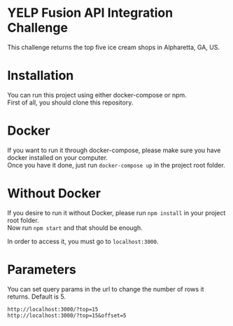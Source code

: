 # YELP Fusion API Integration Challenge
This challenge returns the top five ice cream shops in Alpharetta, GA, US.

# Installation

You can run this project using either docker-compose or npm.
<br>First of all, you should clone this repository.

# Docker
If you want to run it through docker-compose, please make sure you have docker installed on your computer.
<br>Once you have it done, just run `docker-compose up` in the project root folder.
 
# Without Docker
If you desire to run it without Docker, please run `npm install` in your project root folder.
<br> Now run `npm start` and that should be enough.

In order to access it, you must go to `localhost:3000`.

# Parameters
You can set query params in the url to change the number of rows it returns. Default is 5.
```
http://localhost:3000/?top=15
http://localhost:3000/?top=15&offset=5
```
